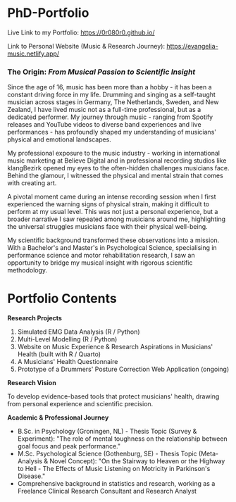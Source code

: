 # PhD-Portfolio

Live Link to my Portfolio: https://0r080r0.github.io/

Link to Personal Website (Music & Research Journey): https://evangelia-music.netlify.app/

### The Origin: *From Musical Passion to Scientific Insight*

Since the age of 16, music has been more than a hobby - it has been a constant driving force in my life. Drumming and singing as a self-taught musician across stages in Germany, The Netherlands, Sweden, and New Zealand, I have lived music not as a full-time professional, but as a dedicated performer. My journey through music - ranging from Spotify releases and YouTube videos to diverse band experiences and live performances - has profoundly shaped my understanding of musicians' physical and emotional landscapes.

My professional exposure to the music industry - working in international music marketing at Believe Digital and in professional recording studios like klangBezirk opened my eyes to the often-hidden challenges musicians face. Behind the glamour, I witnessed the physical and mental strain that comes with creating art.

A pivotal moment came during an intense recording session when I first experienced the warning signs of physical strain, making it difficult to perform at my usual level. This was not just a personal experience, but a broader narrative I saw repeated among musicians around me, highlighting the universal struggles musicians face with their physical well-being.

My scientific background transformed these observations into a mission. With a Bachelor's and Master's in Psychological Science, specialising in performance 
science and motor rehabilitation research, I saw an opportunity to bridge my musical insight with rigorous scientific methodology.

# Portfolio Contents

**Research Projects**
1. Simulated EMG Data Analysis (R / Python)
2. Multi-Level Modelling (R / Python)
3. Website on Music Experience & Research Aspirations in Musicians' Health (built with R / Quarto)
4. A Musicians' Health Questionnaire
5. Prototype of a Drummers' Posture Correction Web Application (ongoing)

**Research Vision**

To develop evidence-based tools that protect musicians' health, drawing from personal experience and scientific precision.

**Academic & Professional Journey**
* B.Sc. in Psychology (Groningen, NL) - Thesis Topic (Survey & Experiment): "The role of mental toughness on the relationship between goal focus and peak performance."
* M.Sc. Psychological Science (Gothenburg, SE) - Thesis Topic (Meta-Analysis & Novel Concept): "On the Stairway to Heaven or the Highway to Hell - The Effects of Music Listening on Motricity in Parkinson's Disease."
* Comprehensive background in statistics and research, working as a Freelance Clinical Research Consultant and Research Analyst
